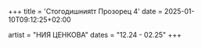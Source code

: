 +++
title = 'Стогодишнияtт Прозорец 4'
date = 2025-01-10T09:12:25+02:00

artist = "НИЯ ЦЕНКОВА"
dates = "12.24 - 02.25"
+++
